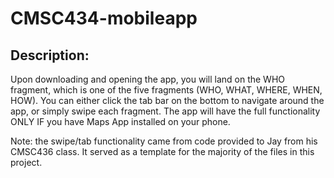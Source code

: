 # CMSC434-mobileapp
<h2>Description:</h2>
<p>Upon downloading and opening the app, you will land on the WHO fragment, which is one of the five fragments (WHO, WHAT, WHERE, WHEN, HOW). You can either click the tab bar on the bottom to navigate around the app, or simply swipe each fragment. The app will have the full functionality ONLY IF you have Maps App installed on your phone.</p>
<p>Note: the swipe/tab functionality came from code provided to Jay from his CMSC436 class. It served as a template for the majority of the files in this project.</p>
